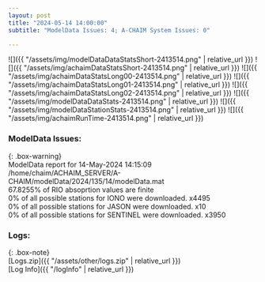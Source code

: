 ```yaml
---
layout: post
title: "2024-05-14 14:00:00"
subtitle: "ModelData Issues: 4; A-CHAIM System Issues: 0"

---
```


![]({{ "/assets/img/modelDataDataStatsShort-2413514.png" | relative_url }})
![]({{ "/assets/img/achaimDataStatsShort-2413514.png" | relative_url }})
![]({{ "/assets/img/achaimDataStatsLong00-2413514.png" | relative_url }})
![]({{ "/assets/img/achaimDataStatsLong01-2413514.png" | relative_url }})
![]({{ "/assets/img/achaimDataStatsLong02-2413514.png" | relative_url }})
![]({{ "/assets/img/modelDataDataStats-2413514.png" | relative_url }})
![]({{ "/assets/img/modelDataStationStats-2413514.png" | relative_url }})
![]({{ "/assets/img/achaimRunTime-2413514.png" | relative_url }})


### ModelData Issues:  
  
{: .box-warning}  
 ModelData report for 14-May-2024 14:15:09   
 /home/chaim/ACHAIM_SERVER/A-CHAIM/modelData/2024/135/14/modelData.mat   
 67.8255% of RIO absoprtion values are finite   
 0% of all possible stations for IONO were downloaded. x4495   
 0% of all possible stations for JASON were downloaded. x10   
 0% of all possible stations for SENTINEL were downloaded. x3950   
  


### Logs:  
  
{: .box-note}  
[Logs.zip]({{ "/assets/other/logs.zip" | relative_url }})  
[Log Info]({{ "/logInfo" | relative_url }})  
